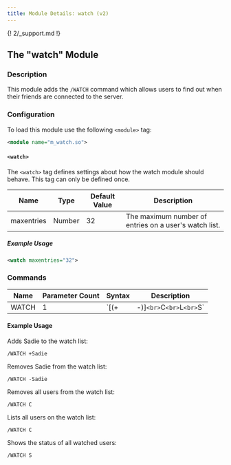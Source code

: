 ```yaml
---
title: Module Details: watch (v2)
---
```


{! 2/_support.md !}

## The "watch" Module

### Description

This module adds the `/WATCH` command which allows users to find out when their friends are connected to the server.

### Configuration

To load this module use the following `<module>` tag:

```xml
<module name="m_watch.so">
```

#### `<watch>`

The `<watch>` tag defines settings about how the watch module should behave. This tag can only be defined once.

Name       | Type   | Default Value | Description
---------- | ------ | ------------- | -----------
maxentries | Number | 32            | The maximum number of entries on a user's watch list.

##### Example Usage

```xml
<watch maxentries="32">
```

### Commands

Name  | Parameter Count | Syntax                               | Description
----- | --------------- | ------------------------------------ | -----------
WATCH | 1               | `[(+|-)<nick>]`<br>`C`<br>`L`<br>`S` | Manipulates the contents of the executing user's watch list.

#### Example Usage

Adds Sadie to the watch list:

```plaintext
/WATCH +Sadie
```

Removes Sadie from the watch list:

```plaintext
/WATCH -Sadie
```

Removes all users from the watch list:

```plaintext
/WATCH C
```

Lists all users on the watch list:

```plaintext
/WATCH C
```

Shows the status of all watched users:

```plaintext
/WATCH S
```